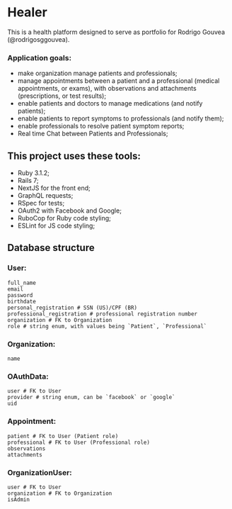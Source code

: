 # Healer

This is a health platform designed to serve as portfolio for Rodrigo Gouvea (@rodrigosggouvea).

### Application goals:
  - make organization manage patients and professionals;
  - manage appointments between a patient and a professional (medical appointments, or exams), with observations and attachments (prescriptions, or test results);
  - enable patients and doctors to manage medications (and notify patients);
  - enable patients to report symptoms to professionals (and notify them);
  - enable professionals to resolve patient symptom reports;
  - Real time Chat between Patients and Professionals;
 

## This project uses these tools:
  - Ruby 3.1.2;
  - Rails 7;
  - NextJS for the front end;
  - GraphQL requests;
  - RSpec for tests;
  - OAuth2 with Facebook and Google;
  - RuboCop for Ruby code styling;
  - ESLint for JS code styling;
 
## Database structure

### User:
```
full_name
email
password
birthdate
personal_registration # SSN (US)/CPF (BR)
professional_registration # professional registration number
organization # FK to Organization
role # string enum, with values being `Patient`, `Professional`
```

### Organization:
```
name
```

### OAuthData:
```
user # FK to User
provider # string enum, can be `facebook` or `google`
uid
```

### Appointment:
```
patient # FK to User (Patient role)
professional # FK to User (Professional role)
observations
attachments
```

### OrganizationUser:
```
user # FK to User
organization # FK to Organization
isAdmin
```
